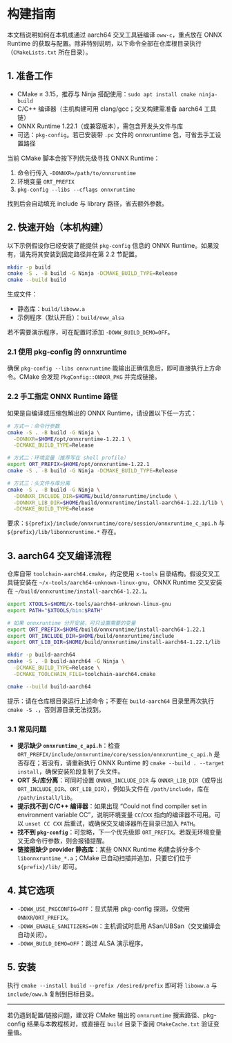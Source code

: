 # 构建指南

本文档说明如何在本机或通过 aarch64 交叉工具链编译 `oww-c`，重点放在 ONNX Runtime 的获取与配置。除非特别说明，以下命令全部在仓库根目录执行（`CMakeLists.txt` 所在目录）。

## 1. 准备工作

- CMake ≥ 3.15，推荐与 Ninja 搭配使用：`sudo apt install cmake ninja-build`
- C/C++ 编译器（主机构建可用 clang/gcc；交叉构建需准备 aarch64 工具链）
- ONNX Runtime 1.22.1（或兼容版本），需包含开发头文件与库
- 可选：`pkg-config`。若已安装带 `.pc` 文件的 onnxruntime 包，可省去手工设置路径

当前 CMake 脚本会按下列优先级寻找 ONNX Runtime：

1. 命令行传入 `-DONNXR=/path/to/onnxruntime`
2. 环境变量 `ORT_PREFIX`
3. `pkg-config --libs --cflags onnxruntime`

找到后会自动填充 include 与 library 路径，省去额外参数。

## 2. 快速开始（本机构建）

以下示例假设你已经安装了能提供 `pkg-config` 信息的 ONNX Runtime。如果没有，请先将其安装到固定路径并在第 2.2 节配置。

```bash
mkdir -p build
cmake -S . -B build -G Ninja -DCMAKE_BUILD_TYPE=Release
cmake --build build
```

生成文件：

- 静态库：`build/liboww.a`
- 示例程序（默认开启）：`build/oww_alsa`

若不需要演示程序，可在配置时添加 `-DOWW_BUILD_DEMO=OFF`。

### 2.1 使用 pkg-config 的 onnxruntime

确保 `pkg-config --libs onnxruntime` 能输出正确信息后，即可直接执行上方命令。CMake 会发现 `PkgConfig::ONNXR_PKG` 并完成链接。

### 2.2 手工指定 ONNX Runtime 路径

如果是自编译或压缩包解出的 ONNX Runtime，请设置以下任一方式：

```bash
# 方式一：命令行参数
cmake -S . -B build -G Ninja \
  -DONNXR=$HOME/opt/onnxruntime-1.22.1 \
  -DCMAKE_BUILD_TYPE=Release

# 方式二：环境变量（推荐写在 shell profile）
export ORT_PREFIX=$HOME/opt/onnxruntime-1.22.1
cmake -S . -B build -G Ninja -DCMAKE_BUILD_TYPE=Release

# 方式三：头文件与库分离
cmake -S . -B build -G Ninja \
  -DONNXR_INCLUDE_DIR=$HOME/build/onnxruntime/include \
  -DONNXR_LIB_DIR=$HOME/build/onnxruntime/install-aarch64-1.22.1/lib \
  -DCMAKE_BUILD_TYPE=Release
```

要求：`${prefix}/include/onnxruntime/core/session/onnxruntime_c_api.h` 与 `${prefix}/lib/libonnxruntime.*` 存在。

## 3. aarch64 交叉编译流程

仓库自带 `toolchain-aarch64.cmake`，约定使用 `x-tools` 目录结构。假设交叉工具链安装在 `~/x-tools/aarch64-unknown-linux-gnu`，ONNX Runtime 交叉安装在 `~/build/onnxruntime/install-aarch64-1.22.1`。

```bash
export XTOOLS=$HOME/x-tools/aarch64-unknown-linux-gnu
export PATH="$XTOOLS/bin:$PATH"

# 如果 onnxruntime 分开安装，可只设置需要的变量
export ORT_PREFIX=$HOME/build/onnxruntime/install-aarch64-1.22.1          # 可选，包含 lib 与 include
export ORT_INCLUDE_DIR=$HOME/build/onnxruntime/include                    # 若头文件单独存放
export ORT_LIB_DIR=$HOME/build/onnxruntime/install-aarch64-1.22.1/lib     # 若库单独存放

mkdir -p build-aarch64
cmake -S . -B build-aarch64 -G Ninja \
  -DCMAKE_BUILD_TYPE=Release \
  -DCMAKE_TOOLCHAIN_FILE=toolchain-aarch64.cmake

cmake --build build-aarch64
```

提示：请在仓库根目录运行上述命令；不要在 `build-aarch64` 目录里再次执行 `cmake -S .`，否则源目录无法找到。

### 3.1 常见问题

- **提示缺少 `onnxruntime_c_api.h`**：检查 `ORT_PREFIX/include/onnxruntime/core/session/onnxruntime_c_api.h` 是否存在；若没有，请重新执行 ONNX Runtime 的 `cmake --build . --target install`，确保安装阶段复制了头文件。
- **ORT 头/库分离**：可同时设置 `ONNXR_INCLUDE_DIR` 与 `ONNXR_LIB_DIR`（或导出 `ORT_INCLUDE_DIR`、`ORT_LIB_DIR`），例如头文件在 `/path/include`，库在 `/path/install/lib`。
- **提示找不到 C/C++ 编译器**：如果出现 “Could not find compiler set in environment variable CC”，说明环境变量 `CC`/`CXX` 指向的编译器不可用。可以 `unset CC CXX` 后重试，或确保交叉编译器所在目录已加入 `PATH`。
- **找不到 `pkg-config`**：可忽略，下一个优先级即 `ORT_PREFIX`。若既无环境变量又无命令行参数，则会报错提醒。
- **链接报缺少 provider 静态库**：某些 ONNX Runtime 构建会拆分多个 `libonnxruntime_*.a`；CMake 已自动扫描并追加，只要它们位于 `${prefix}/lib/` 即可。

## 4. 其它选项

- `-DOWW_USE_PKGCONFIG=OFF`：显式禁用 pkg-config 探测，仅使用 `ONNXR`/`ORT_PREFIX`。
- `-DOWW_ENABLE_SANITIZERS=ON`：主机调试时启用 ASan/UBSan（交叉编译会自动关闭）。
- `-DOWW_BUILD_DEMO=OFF`：跳过 ALSA 演示程序。

## 5. 安装

执行 `cmake --install build --prefix /desired/prefix` 即可将 `liboww.a` 与 `include/oww.h` 复制到目标目录。

---

若仍遇到配置/链接问题，建议将 CMake 输出的 `onnxruntime` 搜索路径、pkg-config 结果与本教程核对，或直接在 `build` 目录下查阅 `CMakeCache.txt` 验证变量值。
